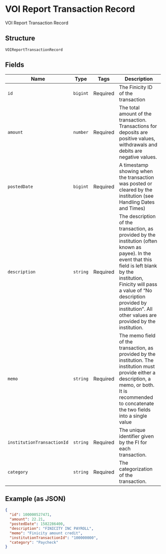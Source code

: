 
# VOI Report Transaction Record

VOI Report Transaction Record

## Structure

`VOIReportTransactionRecord`

## Fields

| Name | Type | Tags | Description |
|  --- | --- | --- | --- |
| `id` | `bigint` | Required | The Finicity ID of the transaction |
| `amount` | `number` | Required | The total amount of the transaction. Transactions for deposits are positive values, withdrawals and debits are negative values. |
| `postedDate` | `bigint` | Required | A timestamp showing when the transaction was posted or cleared by the institution (see Handling Dates and Times) |
| `description` | `string` | Required | The description of the transaction, as provided by the institution (often known as payee). In the event that this field is left blank by the institution, Finicity will pass a value of “No description provided by institution”. All other values are provided by the institution. |
| `memo` | `string` | Required | The memo field of the transaction, as provided by the institution. The institution must provide either a description, a memo, or both. It is recommended to concatenate the two fields into a single value |
| `institutionTransactionId` | `string` | Required | The unique identifier given by the FI for each transaction. |
| `category` | `string` | Required | The categorization of the transaction. |

## Example (as JSON)

```json
{
  "id": 100000527471,
  "amount": 22.21,
  "postedDate": 1582286400,
  "description": "FINICITY INC PAYROLL",
  "memo": "Finicity amount credit",
  "institutionTransactionId": "100000000",
  "category": "Paycheck"
}
```

